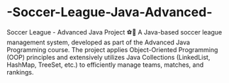 # -Soccer-League-Java-Advanced-
Soccer League - Advanced Java Project ⚽🚀 A Java-based soccer league management system, developed as part of the Advanced Java Programming course. The project applies Object-Oriented Programming (OOP) principles and extensively utilizes Java Collections (LinkedList, HashMap, TreeSet, etc.) to efficiently manage teams, matches, and rankings.
